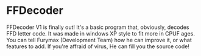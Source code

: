 # FFDecoder
FFDecoder V1 is finally out! It's a basic program that, obviously, decodes FFD letter code.  It was made in windows XP style to fit more in CPUF ages. You can tell Furymax (Development Team) how he can improve it, or what features to add. If you're affraid of virus, He can fill you the source code! 

